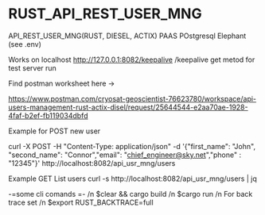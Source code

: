 # RUST_API_REST_USER_MNG
API_REST_USER_MNG(RUST, DIESEL, ACTIX)
PAAS POstgresql Elephant (see .env)

Works on localhost http://127.0.0.1:8082/keepalive
/keepalive  get metod for test server run


Find postman worksheet here ->  

https://www.postman.com/cryosat-geoscientist-76623780/workspace/api-users-management-rust-actix-disel/request/25644544-e2aa70ae-1928-4faf-b2ef-fb119034dbfd


Example for POST new user

curl -X POST -H "Content-Type: application/json" -d '{"first_name": "John",  "second_name": "Connor","email": "chief_engineer@sky.net","phone" : "12345"}' http://localhost:8082/api_usr_mng/users


Example GET List users
curl -s http://localhost:8082/api_usr_mng/users | jq 



-=some cli comands =- /n
$clear && cargo build /n
$cargo run /n
For back trace set  /n
$export RUST_BACKTRACE=full



